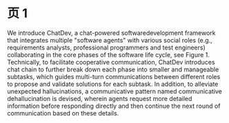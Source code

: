 # 页 1
We introduce ChatDev, a chat-powered softwaredevelopment framework that integrates multiple "software agents" with various social roles (e.g., requirements analysts, professional programmers and test engineers) collaborating in the core phases of the software life cycle, see Figure 1. Technically, to facilitate cooperative communication, ChatDev introduces chat chain to further break down each phase into smaller and manageable subtasks, which guides multi-turn communications between different roles to propose and validate solutions for each subtask. In addition, to alleviate unexpected hallucinations, a communicative pattern named communicative dehallucination is devised, wherein agents request more detailed information before responding directly and then continue the next round of communication based on these details.
